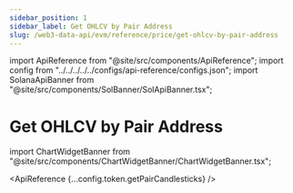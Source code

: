 ```yaml
---
sidebar_position: 1
sidebar_label: Get OHLCV by Pair Address
slug: /web3-data-api/evm/reference/price/get-ohlcv-by-pair-address
---
```


import ApiReference from "@site/src/components/ApiReference";
import config from "../../../../../configs/api-reference/configs.json";
import SolanaApiBanner from "@site/src/components/SolBanner/SolApiBanner.tsx";

# Get OHLCV by Pair Address

import ChartWidgetBanner from "@site/src/components/ChartWidgetBanner/ChartWidgetBanner.tsx";

<div
  style={{
    display: "flex",
    flexDirection: "column",
    alignItems: "stretch", // Ensures both banners have the same width
  }}
>
  <div style={{ width: "100%" }}>
    <ChartWidgetBanner />
  </div>
  <div style={{ width: "100%" }}>
    <SolanaApiBanner
      customTitle="Looking for OHLCV data on Solana?"
      customText="Access OHLCV data by pair address on Solana using our API."
      customButtonText="Explore Solana API"
      customButtonLink="/web3-data-api/solana/reference/get-ohlcv-by-pair-address"
    />
  </div>
</div>

<ApiReference {...config.token.getPairCandlesticks} />
